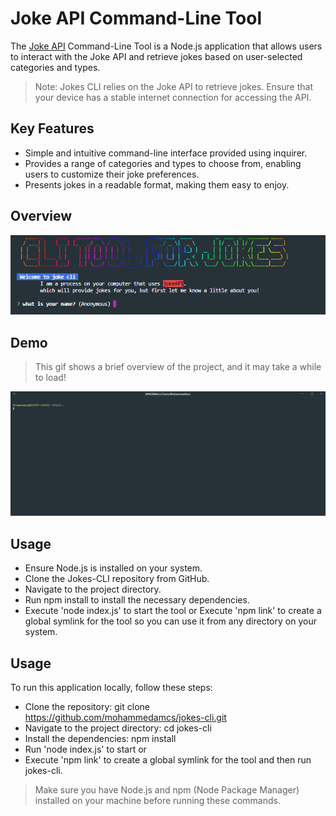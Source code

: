 # Joke API Command-Line Tool

The [Joke API](https://sv443.net/jokeapi/v2/) Command-Line Tool is a Node.js application that allows users 
to interact with the Joke API and retrieve jokes based on user-selected categories and types.
> Note: Jokes CLI relies on the Joke API to retrieve jokes. Ensure that your device has a stable internet connection for accessing the API.

## Key Features
- Simple and intuitive command-line interface provided using inquirer.
- Provides a range of categories and types to choose from, enabling users to customize their joke preferences.
- Presents jokes in a readable format, making them easy to enjoy.

## Overview
<img src ="./screenShots/jokes-cli-overview.png">

## Demo
> This gif shows a brief overview of the project, and it may take a while to load!
<img src ="./screenShots/jokes-cli-demo.gif">

## Usage
- Ensure Node.js is installed on your system.
- Clone the Jokes-CLI repository from GitHub.
- Navigate to the project directory.
- Run npm install to install the necessary dependencies.
- Execute 'node index.js' to start the tool or Execute 'npm link' to create a global symlink for the tool so you can use it from any directory on your system.
## Usage
To run this application locally, follow these steps:
- Clone the repository: git clone https://github.com/mohammedamcs/jokes-cli.git
- Navigate to the project directory: cd jokes-cli
- Install the dependencies: npm install
- Run 'node index.js' to start or
- Execute 'npm link' to create a global symlink for the tool and then run jokes-cli.
> Make sure you have Node.js and npm (Node Package Manager) installed on your machine before running these commands.

